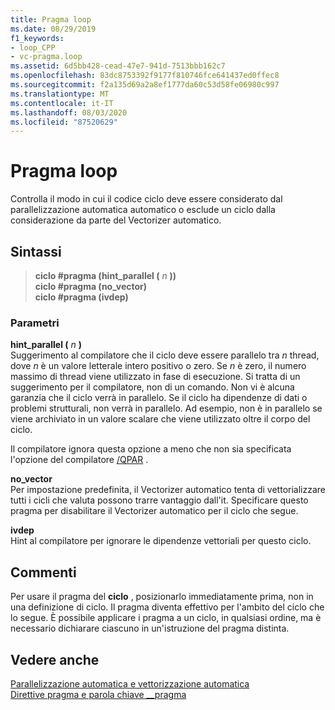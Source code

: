 ```yaml
---
title: Pragma loop
ms.date: 08/29/2019
f1_keywords:
- loop_CPP
- vc-pragma.loop
ms.assetid: 6d5bb428-cead-47e7-941d-7513bbb162c7
ms.openlocfilehash: 83dc8753392f9177f810746fce641437ed0ffec8
ms.sourcegitcommit: f2a135d69a2a8ef1777da60c53d58fe06980c997
ms.translationtype: MT
ms.contentlocale: it-IT
ms.lasthandoff: 08/03/2020
ms.locfileid: "87520629"
---
```

# <a name="loop-pragma"></a>Pragma loop

Controlla il modo in cui il codice ciclo deve essere considerato dal parallelizzazione automatica automatico o esclude un ciclo dalla considerazione da parte del Vectorizer automatico.

## <a name="syntax"></a>Sintassi

> **ciclo #pragma (hint_parallel (** *n* **))**\
> **ciclo #pragma (no_vector)**\
> **ciclo #pragma (ivdep)**

### <a name="parameters"></a>Parametri

**hint_parallel (** *n* **)**\
Suggerimento al compilatore che il ciclo deve essere parallelo tra *n* thread, dove *n* è un valore letterale intero positivo o zero. Se *n* è zero, il numero massimo di thread viene utilizzato in fase di esecuzione. Si tratta di un suggerimento per il compilatore, non di un comando. Non vi è alcuna garanzia che il ciclo verrà in parallelo. Se il ciclo ha dipendenze di dati o problemi strutturali, non verrà in parallelo. Ad esempio, non è in parallelo se viene archiviato in un valore scalare che viene utilizzato oltre il corpo del ciclo.

Il compilatore ignora questa opzione a meno che non sia specificata l'opzione del compilatore [/QPAR](../build/reference/qpar-auto-parallelizer.md) .

**no_vector**\
Per impostazione predefinita, il Vectorizer automatico tenta di vettorializzare tutti i cicli che valuta possono trarre vantaggio dall'it. Specificare questo pragma per disabilitare il Vectorizer automatico per il ciclo che segue.

**ivdep**\
Hint al compilatore per ignorare le dipendenze vettoriali per questo ciclo.

## <a name="remarks"></a>Commenti

Per usare il pragma del **ciclo** , posizionarlo immediatamente prima, non in una definizione di ciclo. Il pragma diventa effettivo per l'ambito del ciclo che lo segue. È possibile applicare i pragma a un ciclo, in qualsiasi ordine, ma è necessario dichiarare ciascuno in un'istruzione del pragma distinta.

## <a name="see-also"></a>Vedere anche

[Parallelizzazione automatica e vettorizzazione automatica](../parallel/auto-parallelization-and-auto-vectorization.md)\
[Direttive pragma e parola chiave __pragma](../preprocessor/pragma-directives-and-the-pragma-keyword.md)
